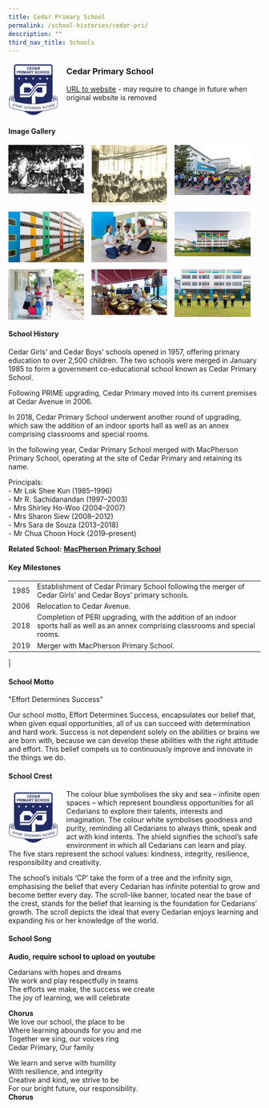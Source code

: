 ```yaml
---
title: Cedar Primary School
permalink: /school-histories/cedar-pri/
description: ""
third_nav_title: Schools
---
```

<img src="/images/cedarpri1.png" style="width:20%;margin-right:15px;" align = "left">

### **Cedar Primary School**
[URL to website](http://www.cedarpri.moe.edu.sg/) - may require to change in future when original website is removed

<br clear="left">

#### **Image Gallery**

<p><a href="/images/cedarpri2.jpg">  
<img src="/images/cedarpri2.jpg" style="width:30%;margin-right:15px;" align = "left">
</a></p>

<p><a href="/images/cedarpri3.jpg">  
<img src="/images/cedarpri3.jpg" style="width:30%;margin-right:15px;" align = "left">
</a></p>

<p><a href="/images/cedarpri4.jpg">  
<img src="/images/cedarpri4.jpg" style="width:30%;margin-right:15px;" align = "left">
</a></p>

<br clear="left">

<p><a href="/images/cedarpri5.jpg">  
<img src="/images/cedarpri5.jpg" style="width:30%;margin-right:15px;" align = "left">
</a></p>

<p><a href="/images/cedarpri6.jpg">  
<img src="/images/cedarpri6.jpg" style="width:30%;margin-right:15px;" align = "left">
</a></p>

<p><a href="/images/cedarpri7.jpg">  
<img src="/images/cedarpri7.jpg" style="width:30%;margin-right:15px;" align = "left">
</a></p>

<br clear="left">

<p><a href="/images/cedarpri8.jpg">  
<img src="/images/cedarpri8.jpg" style="width:30%;margin-right:15px;" align = "left">
</a></p>

<p><a href="/images/cedarpri9.jpg">  
<img src="/images/cedarpri9.jpg" style="width:30%;margin-right:15px;" align = "left">
</a></p>

<p><a href="/images/cedarpri10.jpg">  
<img src="/images/cedarpri10.jpg" style="width:30%;margin-right:15px;" align = "left">
</a></p>

<br clear="left">

#### **School History**
Cedar Girls’ and Cedar Boys’ schools opened in 1957, offering primary education to over 2,500 children. The two schools were merged in January 1985 to form a government co-educational school known as Cedar Primary School. 

Following PRIME upgrading, Cedar Primary moved into its current premises at Cedar Avenue in 2006.

In 2018, Cedar Primary School underwent another round of upgrading, which saw the addition of an indoor sports hall as well as an annex comprising classrooms and special rooms.

In the following year, Cedar Primary School merged with MacPherson Primary School, operating at the site of Cedar Primary and retaining its name.

Principals:<br>
\- Mr Lok Shee Kun (1985–1996)<br>
\- Mr R. Sachidanandan (1997–2003)<br>
\- Mrs Shirley Ho-Woo (2004–2007)<br>
\- Mrs Sharon Siew (2008–2012)<br>
\- Mrs Sara de Souza (2013–2018)<br>
\- Mr Chua Choon Hock (2019–present)

**Related School:** **[MacPherson Primary School](/school-histories/macpherson-pri/)**

#### **Key Milestones**

|  |  |
|:---:|---|
| 1985 | Establishment of Cedar Primary School following the merger of Cedar Girls’ and Cedar Boys’ primary schools. |
| 2006 | Relocation to Cedar Avenue. |
| 2018 | Completion of PERI upgrading, with the addition of an indoor sports hall as well as an annex comprising classrooms and special rooms. |
| 2019 | Merger with MacPherson Primary School. |
|

#### **School Motto**
"Effort Determines Success"  
  
Our school motto, Effort Determines Success, encapsulates our belief that, when given equal opportunities, all of us can succeed with determination and hard work. Success is not dependent solely on the abilities or brains we are born with, because we can develop these abilities with the right attitude and effort. This belief compels us to continuously improve and innovate in the things we do.

#### **School Crest**
<img src="/images/cedarpri1.png" style="width:20%;margin-right:15px;" align = "left">

The colour blue symbolises the sky and sea – infinite open spaces – which represent boundless opportunities for all Cedarians to explore their talents, interests and imagination. The colour white symbolises goodness and purity, reminding all Cedarians to always think, speak and act with kind intents. The shield signifies the school’s safe environment in which all Cedarians can learn and play. The five stars represent the school values: kindness, integrity, resilience, responsibility and creativity.

The school’s initials ‘CP’ take the form of a tree and the infinity sign, emphasising the belief that every Cedarian has infinite potential to grow and become better every day. The scroll-like banner, located near the base of the crest, stands for the belief that learning is the foundation for Cedarians’ growth. The scroll depicts the ideal that every Cedarian enjoys learning and expanding his or her knowledge of the world.

#### **School Song**
**Audio, require school to upload on youtube**

Cedarians with hopes and dreams<br>
We work and play respectfully in teams<br>
The efforts we make, the success we create<br>
The joy of learning, we will celebrate

**Chorus**<br>
We love our school, the place to be<br>
Where learning abounds for you and me<br>
Together we sing, our voices ring<br>
Cedar Primary, Our family

We learn and serve with humility<br>
With resilience, and integrity<br>
Creative and kind, we strive to be<br>
For our bright future, our responsibility.<br>
**Chorus**